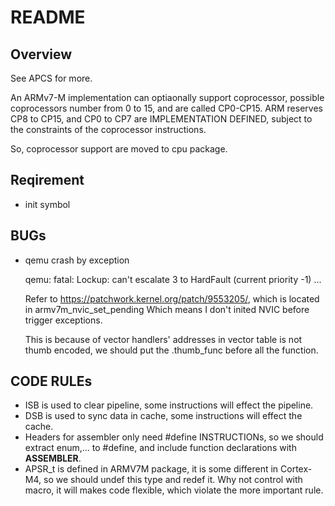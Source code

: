 # README

## Overview

See APCS for more.

An ARMv7-M implementation can optiaonally support coprocessor, possible 
coprocessors number from 0 to 15, and are called CP0-CP15. ARM reserves CP8 to
CP15, and CP0 to CP7 are IMPLEMENTATION DEFINED, subject to the constraints of
the coprocessor instructions.

So, coprocessor support are moved to cpu package.

## Reqirement

* init symbol

## BUGs

* qemu crash by exception

    qemu: fatal: Lockup: can't escalate 3 to HardFault (current priority -1)
    ...

  Refer to https://patchwork.kernel.org/patch/9553205/, which is located in
    armv7m_nvic_set_pending
  Which means I don't inited NVIC before trigger exceptions.

  This is because of vector handlers' addresses in vector table is not thumb
  encoded, we should put the .thumb_func before all the function.

## CODE RULEs

* ISB is used to clear pipeline, some instructions will effect the pipeline.
* DSB is used to sync data in cache, some instructions will effect the cache.
* Headers for assembler only need #define INSTRUCTIONs, so we should extract
  enum,... to #define, and include function declarations with __ASSEMBLER__.
* APSR_t is defined in ARMV7M package, it is some different in Cortex-M4, so
  we should undef this type and redef it. Why not control with macro, it will
  makes code flexible, which violate the more important rule.

